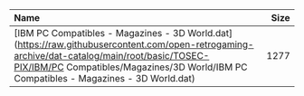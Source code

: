 |Name|Size|
|:---|---:|
|[IBM PC Compatibles - Magazines - 3D World.dat](https://raw.githubusercontent.com/open-retrogaming-archive/dat-catalog/main/root/basic/TOSEC-PIX/IBM/PC Compatibles/Magazines/3D World/IBM PC Compatibles - Magazines - 3D World.dat)|1277|
